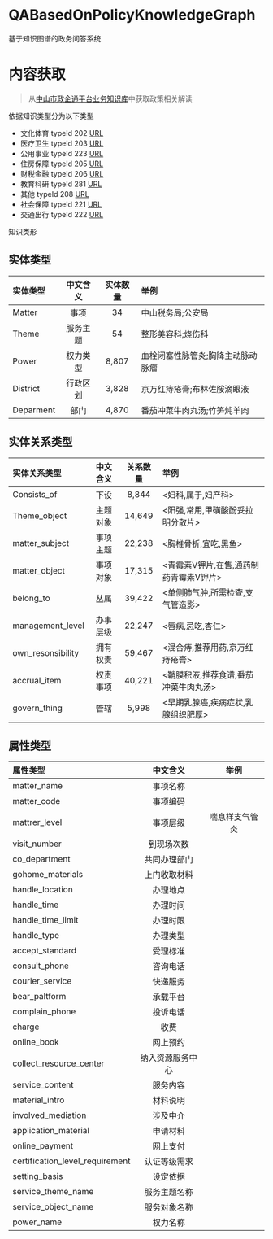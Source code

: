 # QABasedOnPolicyKnowledgeGraph
基于知识图谱的政务问答系统

# 内容获取

> 从[中山市政企通平台业务知识库](http://12345.zs.gov.cn/businessFile/queryBusinessKM.do)中获取政策相关解读

依据知识类型分为以下类型

- 文化体育 typeId 202 [URL](http://12345.zs.gov.cn/searchBF/searchFile.do?searchName=&typeId=202&dateSpan=&randomnumber=57247)
- 医疗卫生 typeId 203 [URL](http://12345.zs.gov.cn/searchBF/searchFile.do?searchName=&typeId=203&dateSpan=&randomnumber=86509)  
- 公用事业 typeId 223 [URL](http://12345.zs.gov.cn/searchBF/searchFile.do?searchName=&typeId=223&dateSpan=&randomnumber=80918)
- 住房保障 typeId 205 [URL](http://12345.zs.gov.cn/searchBF/searchFile.do?searchName=&typeId=205&dateSpan=&randomnumber=78526)
- 财税金融 typeId 206 [URL](http://12345.zs.gov.cn/searchBF/searchFile.do?searchName=&typeId=206&dateSpan=&randomnumber=21762)
- 教育科研 typeId 281 [URL](http://12345.zs.gov.cn/searchBF/searchFile.do?searchName=&typeId=281&dateSpan=&randomnumber=57752)
- 其他 typeId 208 [URL](http://12345.zs.gov.cn/searchBF/searchFile.do?searchName=&typeId=208&dateSpan=&randomnumber=1021)
- 社会保障 typeId 221 [URL](http://12345.zs.gov.cn/searchBF/searchFile.do?searchName=&typeId=221&dateSpan=&randomnumber=68239)
- 交通出行 typeId 222 [URL](http://12345.zs.gov.cn/searchBF/searchFile.do?searchName=&typeId=221&dateSpan=&randomnumber=68239)

知识类形

## 实体类型

| 实体类型  | 中文含义 | 实体数量 | 举例                              |
| :-------- | :------: | :------: | :-------------------------------- |
| Matter    |   事项   |    34    | 中山税务局;公安局                 |
| Theme     | 服务主题 |    54    | 整形美容科;烧伤科                 |
| Power     | 权力类型 |  8,807   | 血栓闭塞性脉管炎;胸降主动脉动脉瘤 |
| District  | 行政区划 |  3,828   | 京万红痔疮膏;布林佐胺滴眼液       |
| Deparment |   部门   |  4,870   | 番茄冲菜牛肉丸汤;竹笋炖羊肉       |


## 实体关系类型

| 实体关系类型      |   中文含义   | 关系数量 | 举例                                                 |
| :---------------- | :----------: | :------: | :--------------------------------------------------- |
| Consists_of       |     下设     |  8,844   | <妇科,属于,妇产科>                                   |
| Theme_object      |   主题对象   |  14,649  | <阳强,常用,甲磺酸酚妥拉明分散片>                     |
| matter_subject    |   事项主题   |  22,238  | <胸椎骨折,宜吃,黑鱼>                                 |
| matter_object     |   事项对象   |  17,315  | <青霉素V钾片,在售,通药制药青霉素V钾片>               |
| belong_to         |     丛属     |  39,422  | <单侧肺气肿,所需检查,支气管造影>                     |
| management_level  |   办事层级   |  22,247  | <唇病,忌吃,杏仁>                                     |
| own_resonsibility |   拥有权责   |  59,467  | <混合痔,推荐用药,京万红痔疮膏>                       |
| accrual_item      |   权责事项   |  40,221  | <鞘膜积液,推荐食谱,番茄冲菜牛肉丸汤>                 |
| govern_thing      |     管辖     |  5,998   | <早期乳腺癌,疾病症状,乳腺组织肥厚>                   |


## 属性类型

| 属性类型      |   中文含义   |            举例             |
| :------------ | :----------: | :-------------------------: |
|  matter_name   |   事项名称||
| matter_code |   事项编码||
| mattrer_level | 事项层级   |       喘息样支气管炎        |
| visit_number | 到现场次数||
| co_department | 共同办理部门||
| gohome_materials | 上门收取材料||
| handle_location | 办理地点||
| handle_time | 办理时间||
| handle_time_limit | 办理时限||
| handle_type | 办理类型||
| accept_standard | 受理标准||
| consult_phone | 咨询电话||
| courier_service | 快递服务||
| bear_paltform | 承载平台||
| complain_phone | 投诉电话||
| charge | 收费||
| online_book | 网上预约||
| collect_resource_center | 纳入资源服务中心||
| service_content | 服务内容||
| material_intro | 材料说明||
| involved_mediation | 涉及中介||
| application_material | 申请材料||
| online_payment | 网上支付||
| certification_level_requirement | 认证等级需求||
|   setting_basis  |设定依据||
| service_theme_name |服务主题名称||
| service_object_name |服务对象名称||
| power_name |权力名称||
